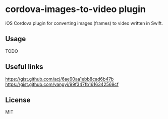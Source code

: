 # cordova-images-to-video plugin

iOS Cordova plugin for converting images (frames) to video written in Swift.

## Usage

TODO

## Useful links 

https://gist.github.com/acj/6ae90aa1ebb8cad6b47b
https://gist.github.com/yangyi/99f347fb1616342569cf



## License

MIT